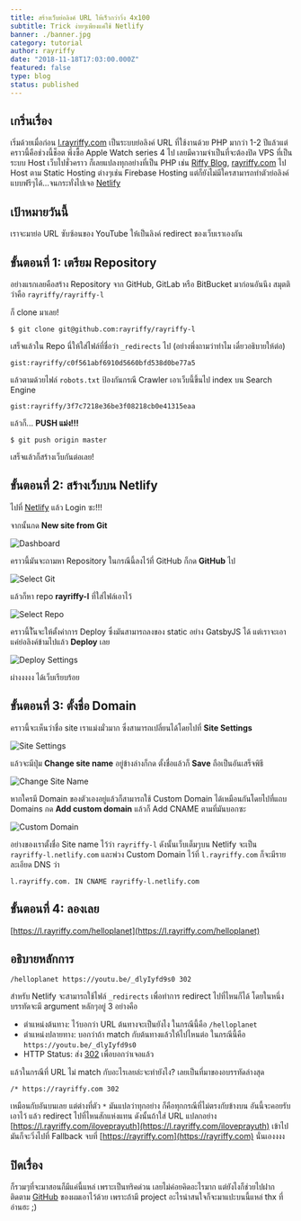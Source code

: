 ```yaml
---
title: สร้างเว็บย่อลิงค์ URL ให้เร็วกว่าวิ่ง 4x100
subtitle: Trick ง่ายๆเพียงแค่ใช้ Netlify
banner: ./banner.jpg
category: tutorial
author: rayriffy
date: "2018-11-18T17:03:00.000Z"
featured: false
type: blog
status: published
---
```


## เกริ่นเรื่อง

เริ่มด้วยเมื่อก่อน [l.rayriffy.com](https://l.rayriffy.com) เป็นระบบย่อลิงค์ URL ที่ใช้งานด้วย PHP มากว่า 1-2 ปีแล้วแต่คราวนี้คือช่วงนี้ช็อต พึ่งซื้อ Apple Watch series 4 ไป เลยมีความจำเป็นที่จะต้องปิด VPS ที่เป็นระบบ Host เว็บไปชั่วคราว ก็เลยแปลงทุกอย่างที่เป็น PHP เช่น [Riffy Blog](https://blog.rayriffy.com), [rayriffy.com](https://rayriffy.com) ไป Host ตาม Static Hosting ต่างๆเช่น Firebase Hosting แต่ก็ยังไม่มีใครสามารถทำตัวย่อลิงค์แบบฟรีๆได้...จนกระทั่งไปเจอ [Netlify](https://netlify.com)

## เป้าหมายวันนี้

เราจะมาย่อ URL ซับซ้อนของ YouTube ให้เป็นลิงค์ redirect ของเว็บเราเองกัน

## ขั้นตอนที่ 1: เตรียม Repository

อย่างแรกเลยคือสร้าง Repository จาก GitHub, GitLab หรือ BitBucket มาก่อนอันนึง สมุตติว่าคือ `rayriffy/rayriffy-l`

ก็ clone มาเลย!

```
$ git clone git@github.com:rayriffy/rayriffy-l
```

เสร็จแล้วใน Repo นี่ให้ใส่ไฟล์ที่ชื่อว่า `_redirects` ไป (อย่างพึ่งถามว่าทำไม เดี๋ยวอธิบายให้ต่อ)

`gist:rayriffy/c0f561abf6910d5660bfd538d0be77a5`

แล้วตามด้วยไฟล์ `robots.txt` ป้องกันกรณี Crawler เอาเว็บนี้ขึ้นไป index บน Search Engine

`gist:rayriffy/3f7c7218e36be3f08218cb0e41315eaa`

แล้วก็... **PUSH แม่ง!!!**

```
$ git push origin master
```

เสร็จแล้วก็สร้างเว็บกันต่อเลย!

## ขั้นตอนที่ 2: สร้างเว็บบน Netlify

ไปที่ [Netlify](https://netlify.com) แล้ว Login ซะ!!!

จากนั้นกด **New site from Git**

![Dashboard](./dashboard.png)

คราวนี้มันจะถามหา Repository ในกรณีนี้ลงไว้ที่ GitHub ก็กด **GitHub** ไป

![Select Git](./select_git.png)

แล้วก็หา repo **rayriffy-l** ที่ใส่ไฟล์เอาไว้

![Select Repo](./select_repo.png)

คราวนี้ใันจะให้ตั้งค่าการ Deploy ซึ่งมันสามารถลงของ static อย่าง GatsbyJS ได้ แต่เราจะเอาแค่ย่อลิงค์ข้ามไปแล้ว **Deploy** เลย

![Deploy Settings](./deploy_setting.png)

ผ่างงงงง ได้เว็บเรียบร้อย

## ขั้นตอนที่ 3: ตั้งชื่อ Domain

คราวนี้จะเห็นว่าชื่อ site เราแม่งมั่วมาก ซึ่งสามารถเปลี่ยนได้โดยไปที่ **Site Settings**

![Site Settings](./site_overview.png)

แล้วจะมีปุ่ม **Change site name** อยู่ข้างล่างก็กด ตั้งชื่อแล้วก็ **Save** ถือเป็นอันเสร็จพิธี

![Change Site Name](./change_site_name.png)

หากใครมี Domain ของตัวเองอยู่แล้วก็สามารถใช้ Custom Domain ได้เหมือนกันโดยไปที่แถบ Domains กด **Add custom domain** แล้วก็ Add CNAME ตามที่มันบอกซะ

![Custom Domain](./domains.png)

อย่างของเราตั้งชื่อ Site name ไว้ว่า `rayriffy-l` ดังนั้นเว็บเต็มๆบน Netlify จะเป็น `rayriffy-l.netlify.com` และพ่วง Custom Domain ไว้ที่ `l.rayriffy.com` ก็จะมีรายละเอียด DNS ว่า

```
l.rayriffy.com. IN CNAME rayriffy-l.netlify.com
```

## ขั้นตอนที่ 4: ลองเลย

[https://l.rayriffy.com/helloplanet](https://l.rayriffy.com/helloplanet)

## อธิบายหลักการ

```
/helloplanet https://youtu.be/_dlyIyfd9s0 302
```

สำหรับ Netlify จะสามารถใช้ไฟล์ `_redirects` เพื่อทำการ redirect ไปที่ไหนก็ได้ โดยในหนึ่งบรรทัดจะมี argument หลักๆอยู่ 3 อย่างคือ

-   ตำแหน่งต้นทาง: ไว้บอกว่า URL ต้นทางจะเป็นยังไง ในกรณีนี้คือ `/helloplanet`
-   ตำแหน่งปลายทาง: บอกว่าถ้า match กับต้นทางแล้วให้ไปไหนต่อ ในกรณีนี้คือ `https://youtu.be/_dlyIyfd9s0`
-   HTTP Status: ส่ง [302](https://developer.mozilla.org/en-US/docs/Web/HTTP/Status/302) เพื่อบอกว่าเจอแล้ว

แล้วในกรณีที่ URL ไม่ match กับอะไรเลยล่ะจะทำยังไง? เลยเป็นที่มาของอบรรทัดล่างสุด

```
/* https://rayriffy.com 302
```

เหมือนกับอันบนเลย แต่ต่างที่ตัว `*` มันแปลว่าทุกอย่าง ก็คือทุกกรณีที่ไม่ตรงกับข้างบน อันนี้จะคอยรับเอาไว้ แล้ว redirect ไปที่ไหนสักแห่งแทน ดังนั้นถ้าใส่ URL แปลกอย่าง [https://l.rayriffy.com/iloveprayuth](https://l.rayriffy.com/iloveprayuth) เข้าไปมันก็จะวิ่งไปที่ Fallback จบที่ [https://rayriffy.com](https://rayriffy.com) นั่นเองงงง

## ปิดเรื่อง

ก็รวมๆที่จะมาสอนก็มีแค่นี้แหล่ เพราะเป็นทริคด่วน เลยไม่ค่อยคิดอะไรมาก แต่ยังไงก็ช่วยไปฝากติดตาม [GitHub](https://github.com/rayriffy) ของผมเอาไว้ด้วย เพราะถ้ามี project อะไรน่าสนใจก็จะมาแปะบนนี้แหล่ thx ที่อ่านฮะ ;)
